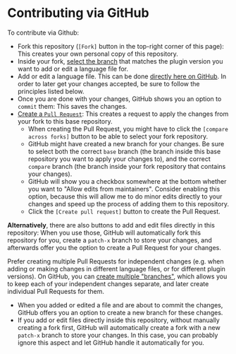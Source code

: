 # Contributing via GitHub

To contribute via Github:
* Fork this repository (`[Fork]` button in the top-right corner of this page): This creates your own personal copy of this repository.
* Inside your fork, [select the branch](https://docs.github.com/en/repositories/configuring-branches-and-merges-in-your-repository/managing-branches-in-your-repository/viewing-branches-in-your-repository) that matches the plugin version you want to add or edit a language file for.
* Add or edit a language file. This can be done [directly here on GitHub](https://help.github.com/en/articles/managing-files-on-github). In order to later get your changes accepted, be sure to follow the principles listed below.
* Once you are done with your changes, GitHub shows you an option to `commit` them: This saves the changes.
* [Create a `Pull Request`](https://help.github.com/en/articles/creating-a-pull-request-from-a-fork): This creates a request to apply the changes from your fork to this base repository.
  * When creating the Pull Request, you might have to click the `[compare across forks]` button to be able to select your fork repository.
  * GitHub might have created a new branch for your changes. Be sure to select both the correct `base` branch (the branch inside this base repository you want to apply your changes to), and the correct `compare` branch (the branch inside your fork repository that contains your changes).
  * GitHub will show you a checkbox somewhere at the bottom whether you want to "Allow edits from maintainers". Consider enabling this option, because this will allow me to do minor edits directly to your changes and speed up the process of adding them to this repository.
  * Click the `[Create pull request]` button to create the Pull Request.

**Alternatively**, there are also buttons to add and edit files directly in this repository: When you use those, GitHub will automatically fork this repository for you, create a `patch-x` branch to store your changes, and afterwards offer you the option to create a Pull Request for your changes.

Prefer creating multiple Pull Requests for independent changes (e.g. when adding or making changes in different language files, or for different plugin versions). On GitHub, you can [create multiple "branches"](https://help.github.com/en/articles/creating-and-deleting-branches-within-your-repository), which allows you to keep each of your independent changes separate, and later create individual Pull Requests for them.
* When you added or edited a file and are about to commit the changes, GitHub offers you an option to create a new branch for these changes.
* If you add or edit files directly inside this repository, without manually creating a fork first, GitHub will automatically create a fork with a new `patch-x` branch to store your changes. In this case, you can probably ignore this aspect and let GitHub handle it automatically for you.